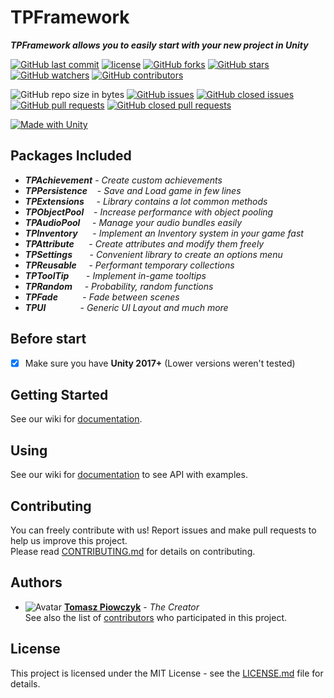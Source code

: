 # TPFramework

***TPFramework allows you to easily start with your new project in Unity***

[![GitHub last commit](https://img.shields.io/github/last-commit/Prastiwar/TPFramework.svg?label=Updated&style=flat-square&longCache=true)](https://github.com/Prastiwar/TPFramework/commits/master)
[![license](https://img.shields.io/github/license/Prastiwar/TPFramework.svg?style=flat-square&longCache=true)](https://github.com/Prastiwar/TPFramework/blob/master/LICENSE)
[![GitHub forks](https://img.shields.io/github/forks/Prastiwar/TPFramework.svg?style=social&label=Fork&longCache=true)](https://github.com/Prastiwar/TPFramework/fork)
[![GitHub stars](https://img.shields.io/github/stars/Prastiwar/TPFramework.svg?style=social&label=★Star&longCache=true)](https://github.com/Prastiwar/TPFramework/stargazers)
[![GitHub watchers](https://img.shields.io/github/watchers/Prastiwar/TPFramework.svg?style=social&labelWatcher&longCache=true)](https://github.com/Prastiwar/TPFramework/watchers)
[![GitHub contributors](https://img.shields.io/github/contributors/Prastiwar/TPFramework.svg?style=social&longCache=true)](https://github.com/Prastiwar/TPFramework/contributors)

![GitHub repo size in bytes](https://img.shields.io/github/repo-size/Prastiwar/TPFramework.svg?style=flat-square&longCache=true)
[![GitHub issues](https://img.shields.io/github/issues/Prastiwar/TPFramework.svg?style=flat-square&longCache=true)](https://github.com/Prastiwar/TPFramework/issues)
[![GitHub closed issues](https://img.shields.io/github/issues-closed/Prastiwar/TPFramework.svg?style=flat-square&longCache=true)](https://github.com/Prastiwar/TPFramework/issues)
[![GitHub pull requests](https://img.shields.io/github/issues-pr/Prastiwar/TPFramework.svg?style=flat-square&longCache=true)](https://github.com/Prastiwar/TPFramework/pulls)
[![GitHub closed pull requests](https://img.shields.io/github/issues-pr-closed/Prastiwar/TPFramework.svg?style=flat-square&longCache=true)](https://github.com/Prastiwar/TPFramework/pulls)

[![Made with Unity](https://img.shields.io/badge/Made%20with-Unity-000000.svg?longCache=true&style=for-the-badge&colorA=666677&colorB=222222)](https://unity3d.com/)

## Packages Included

* ***TPAchievement*** - *Create custom achievements*
* ***TPPersistence*** &nbsp;&nbsp;&nbsp;- *Save and Load game in few lines*
* ***TPExtensions*** &nbsp;&nbsp;&nbsp; - *Library contains a lot common methods*
* ***TPObjectPool*** &nbsp;&nbsp;&nbsp;- *Increase performance with object pooling*
* ***TPAudioPool*** &nbsp;&nbsp;&nbsp; - *Manage your audio bundles easily*
* ***TPInventory*** &nbsp;&nbsp;&nbsp;&nbsp; - *Implement an Inventory system in your game fast*
* ***TPAttribute*** &nbsp;&nbsp;&nbsp;&nbsp; - *Create attributes and modify them freely*
* ***TPSettings*** &nbsp;&nbsp;&nbsp;&nbsp;&nbsp; - *Convenient library to create an options menu*
* ***TPReusable*** &nbsp;&nbsp;&nbsp;&nbsp;- *Performant temporary collections*
* ***TPToolTip*** &nbsp;&nbsp;&nbsp;&nbsp;&nbsp; - *Implement in-game tooltips*
* ***TPRandom*** &nbsp;&nbsp;&nbsp;&nbsp;- *Probability, random functions*
* ***TPFade*** &nbsp;&nbsp;&nbsp;&nbsp;&nbsp;&nbsp;&nbsp;&nbsp;&nbsp;- *Fade between scenes*
* ***TPUI*** &nbsp;&nbsp;&nbsp;&nbsp;&nbsp;&nbsp;&nbsp;&nbsp;&nbsp;&nbsp;&nbsp;&nbsp;&nbsp;- *Generic UI Layout and much more*


## Before start

- [x] Make sure you have **Unity 2017+** (Lower versions weren't tested)


## Getting Started

See our wiki for [documentation](https://github.com/Prastiwar/TPFramework/wiki).  


## Using

See our wiki for [documentation](https://github.com/Prastiwar/TPFramework/wiki) to see API with examples.  


## Contributing

You can freely contribute with us! Report issues and make pull requests to help us improve this project.  
Please read [CONTRIBUTING.md](https://github.com/Prastiwar/TPFramework/blob/master/.github/CONTRIBUTING.md) for details on contributing.

## Authors

* ![Avatar](https://avatars3.githubusercontent.com/u/33370172?s=40&v=4)  [**Tomasz Piowczyk**](https://github.com/Prastiwar) - *The Creator*  
See also the list of [contributors](https://github.com/Prastiwar/TPFramework/contributors) who participated in this project.

## License

This project is licensed under the MIT License - see the [LICENSE.md](https://github.com/Prastiwar/TPFramework/blob/master/LICENSE) file for details.